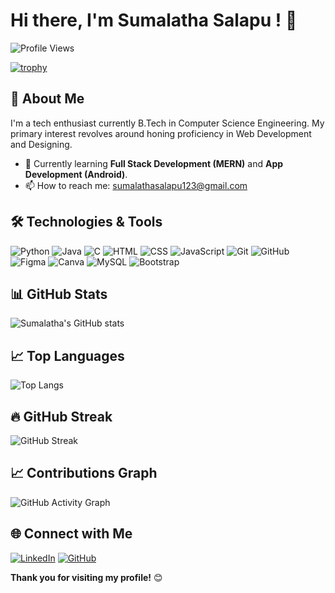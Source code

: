<!---
SumaLatha2023/SumaLatha2023 is a ✨ special ✨ repository because its `README.md` (this file) appears on your GitHub profile.
You can click the Preview link to take a look at your changes.
--->
# Hi there, I'm Sumalatha Salapu ! 👋

![Profile Views](https://komarev.com/ghpvc/?username=SumaLatha2023&color=blue)

[![trophy](https://github-profile-trophy.vercel.app/?username=SumaLatha2023&theme=onedark)](https://github.com/ryo-ma/github-profile-trophy)

## 🚀 About Me
I'm a tech enthusiast currently B.Tech in Computer Science Engineering. My primary interest revolves around honing proficiency in Web Development and Designing.

- 🌱 Currently learning **Full Stack Development (MERN)** and **App Development (Android)**.
- 📫 How to reach me: [sumalathasalapu123@gmail.com](mailto:sumalathasalapu123@gmail.com)

## 🛠️ Technologies & Tools

![Python](https://img.shields.io/badge/-Python-3776AB?style=flat-square&logo=python&logoColor=white) 
![Java](https://img.shields.io/badge/-Java-007396?style=flat-square&logo=java&logoColor=white)
![C](https://img.shields.io/badge/C-00599C?style=flat-square&logo=c&logoColor=white)
![HTML](https://img.shields.io/badge/-HTML5-E34F26?style=flat-square&logo=html5&logoColor=white) 
![CSS](https://img.shields.io/badge/-CSS3-1572B6?style=flat-square&logo=css3&logoColor=white)
![JavaScript](https://img.shields.io/badge/-JavaScript-F7DF1E?style=flat-square&logo=javascript&logoColor=black)
![Git](https://img.shields.io/badge/-Git-F05032?style=flat-square&logo=git&logoColor=white)
![GitHub](https://img.shields.io/badge/-GitHub-181717?style=flat-square&logo=github&logoColor=white)
![Figma](https://img.shields.io/badge/-Figma-F24E1E?style=flat-square&logo=figma&logoColor=white)
![Canva](https://img.shields.io/badge/-Canva-00C4CC?style=flat-square&logo=canva&logoColor=white)
![MySQL](https://img.shields.io/badge/-MySQL-4479A1?style=flat-square&logo=mysql&logoColor=white) 
![Bootstrap](https://img.shields.io/badge/-Bootstrap-563D7C?style=flat-square&logo=bootstrap&logoColor=white)

## 📊 GitHub Stats
![Sumalatha's GitHub stats](https://github-readme-stats.vercel.app/api?username=SumaLatha2023&show_icons=true&theme=radical)

## 📈 Top Languages
![Top Langs](https://github-readme-stats.vercel.app/api/top-langs/?username=SumaLatha2023&layout=compact&theme=radical)

## 🔥 GitHub Streak
![GitHub Streak](https://github-readme-streak-stats.herokuapp.com/?user=SumaLatha2023&theme=radical)

## 📈 Contributions Graph
![GitHub Activity Graph](https://github-readme-activity-graph.vercel.app/graph?username=SumaLatha2023&theme=rogue)

## 🌐 Connect with Me
[![LinkedIn](https://img.shields.io/badge/-LinkedIn-0077B5?style=for-the-badge&logo=linkedin&logoColor=white)](http://www.linkedin.com/in/sumalatha-salapu-77092225b)
[![GitHub](https://img.shields.io/badge/-GitHub-181717?style=for-the-badge&logo=github&logoColor=white)](https://github.com/SumaLatha2023)

**Thank you for visiting my profile!** 😊
